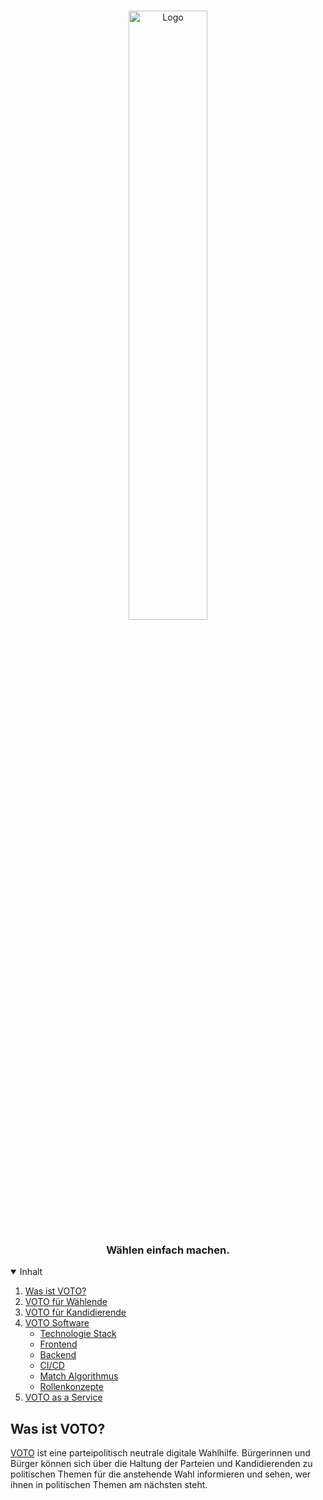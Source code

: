 <!-- PROJECT LOGO -->
<br />
<p align="center">
  <a href="https://voto.vote">
    <img src="https://voto.vote/images/voto_purple.png" alt="Logo" width="50%" height="auto">
  </a>

  <h3 align="center">Wählen einfach machen.</h3>
</p>

<!-- TABLE OF CONTENTS -->
<details open="open">
  <summary>Inhalt</summary>
  <ol>
    <li>
      <a href="#was-ist-voto">Was ist VOTO?</a>
    </li>
    <li>
      <a href="./docs/votoforvoters.md">VOTO für Wählende</a>
    </li>
    <li>
      <a href="./docs/votoforcandidates.md">VOTO für Kandidierende</a>
    </li>
    <li>
      <a href="./docs/architecture.md">VOTO Software</a>
      <ul>
        <li><a href="./docs/architecture.md#technologie-stack">Technologie Stack</a></li>
        <li><a href="./docs/architecture.md#frontend">Frontend</a></li>
        <li><a href="./docs/architecture.md#backend">Backend</a></li>
        <li><a href="./docs/cicd.md">CI/CD</a></li>
        <li><a href="./docs/algorithm.md">Match Algorithmus</a></li>
        <li><a href="./docs/roles.md">Rollenkonzepte</a></li>
      </ul>
    </li>
    <li><a href="./docs/vaas.md">VOTO as a Service</a></li>
  </ol>
</details>

## Was ist VOTO?

[VOTO](https://voto.vote) ist eine parteipolitisch neutrale digitale Wahlhilfe.
Bürgerinnen und Bürger können sich über die Haltung der Parteien und Kandidierenden zu politischen Themen für die anstehende Wahl informieren und sehen, wer ihnen in politischen Themen am nächsten steht.
